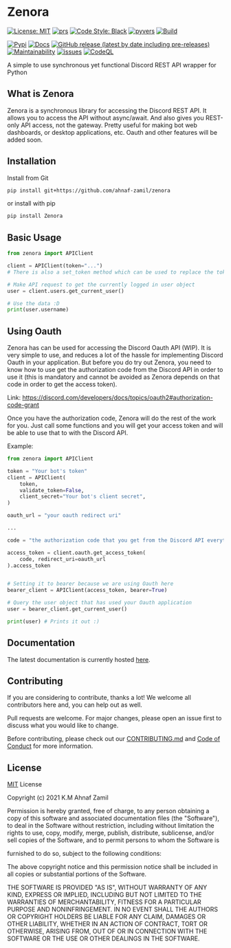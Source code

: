 # Zenora

[![License: MIT](https://img.shields.io/badge/License-MIT-lightgrey.svg?style=flat-square)](https://opensource.org/licenses/MIT)
[![prs](https://img.shields.io/github/issues-pr/ahnaf-zamil/zenora?color=red&style=flat-square)](https://github.com/ahnaf-zamil/zenora/pulls)
[![Code Style: Black](https://img.shields.io/badge/Code%20Style-Black-black?style=flat-square)](https://github.com/psf/black)
[![pyvers](https://img.shields.io/badge/python-3.8%20%7C%203.9-blue?style=flat-square)](https://pypi.org/project/zenora)
[![Build](https://img.shields.io/github/workflow/status/ahnaf-zamil/zenora/Python%20package?logo=GitHub&style=flat-square&label=Build)](https://github.com/ahnaf-zamil/zenora/actions/workflows/python-package.yml)

[![Pypi](https://img.shields.io/pypi/v/zenora.svg?style=flat-square)](https://pypi.org/project/zenora/)
[![Docs](https://img.shields.io/netlify/368341f1-066a-43e9-9a30-dcbc2ac3e61e?color=green&label=Docs&style=flat-square)](https://zenora.netlify.app/)
[![GitHub release (latest by date including pre-releases)](https://img.shields.io/github/v/release/ahnaf-zamil/zenora?include_prereleases&style=flat-square)](https://github.com/ahnaf-zamil/zenora/releases)
[![Maintainability](https://api.codeclimate.com/v1/badges/e556bee232469ff28415/maintainability?style=flat-square)](https://codeclimate.com/github/ahnaf-zamil/zenora/maintainability)
[![issues](https://img.shields.io/github/issues-raw/ahnaf-zamil/zenora?color=blueviolet&style=flat-square)](https://github.com/ahnaf-zamil/zenora/issues) [![CodeQL](https://img.shields.io/github/workflow/status/ahnaf-zamil/zenora/CodeQL?logo=GitHub&style=flat-square&label=CodeQL)](https://github.com/ahnaf-zamil/zenora/actions/workflows/codeql-analysis.yml)

A simple to use synchronous yet functional Discord REST API wrapper for Python

## What is Zenora

Zenora is a synchronous library for accessing the Discord REST API. It allows you to access the API without async/await. And also gives you REST-only API access, not the gateway. Pretty useful for making bot web dashboards, or desktop applications, etc. Oauth and other features will be added soon.

## Installation

Install from Git

```bash
pip install git+https://github.com/ahnaf-zamil/zenora
```

or install with pip

```bash
pip install Zenora
```

## Basic Usage

```python
from zenora import APIClient

client = APIClient(token="...")
# There is also a set_token method which can be used to replace the token later on

# Make API request to get the currently logged in user object
user = client.users.get_current_user()

# Use the data :D
print(user.username)
```

## Using Oauth

Zenora has can be used for accessing the Discord Oauth API (WIP). It is very simple to use, and reduces a lot
of the hassle for implementing Discord Oauth in your application. But before you do try out Zenora, you need to
know how to use get the authorization code from the Discord API in order to use it (this is mandatory and cannot be
avoided as Zenora depends on that code in order to get the access token).

Link: https://discord.com/developers/docs/topics/oauth2#authorization-code-grant

Once you have the authorization code, Zenora will do the rest of the work for you. Just call some functions and you will get your 
access token and will be able to use that to with the Discord API.

Example:

```py
from zenora import APIClient

token = "Your bot's token"
client = APIClient(
    token,
    validate_token=False,
    client_secret="Your bot's client secret",
)

oauth_url = "your oauth redirect uri"

...

code = "the authorization code that you get from the Discord API everytime someone uses your Oauth application"

access_token = client.oauth.get_access_token(
    code, redirect_uri=oauth_url
).access_token


# Setting it to bearer because we are using Oauth here
bearer_client = APIClient(access_token, bearer=True) 

# Query the user object that has used your Oauth application
user = bearer_client.get_current_user()

print(user) # Prints it out :)
``` 



## Documentation

The latest documentation is currently hosted [here](https://zenora.netlify.app/).

## Contributing

If you are considering to contribute, thanks a lot! We welcome all contributors here and, you can help out as well.

Pull requests are welcome. For major changes, please open an issue first to discuss what you would like to change.

Before contributing, please check out our [CONTRIBUTING.md](CONTRIBUTING.md) and [Code of Conduct](CODE_OF_CONDUCT.md) for more information.

## License

[MIT](https://choosealicense.com/licenses/mit/) License

Copyright (c) 2021 K.M Ahnaf Zamil

Permission is hereby granted, free of charge, to any person obtaining a copy
of this software and associated documentation files (the "Software"), to deal
in the Software without restriction, including without limitation the rights
to use, copy, modify, merge, publish, distribute, sublicense, and/or sell
copies of the Software, and to permit persons to whom the Software is

furnished to do so, subject to the following conditions:

The above copyright notice and this permission notice shall be included in all
copies or substantial portions of the Software.

THE SOFTWARE IS PROVIDED "AS IS", WITHOUT WARRANTY OF ANY KIND, EXPRESS OR
IMPLIED, INCLUDING BUT NOT LIMITED TO THE WARRANTIES OF MERCHANTABILITY,
FITNESS FOR A PARTICULAR PURPOSE AND NONINFRINGEMENT. IN NO EVENT SHALL THE
AUTHORS OR COPYRIGHT HOLDERS BE LIABLE FOR ANY CLAIM, DAMAGES OR OTHER
LIABILITY, WHETHER IN AN ACTION OF CONTRACT, TORT OR OTHERWISE, ARISING FROM,
OUT OF OR IN CONNECTION WITH THE SOFTWARE OR THE USE OR OTHER DEALINGS IN THE
SOFTWARE.
